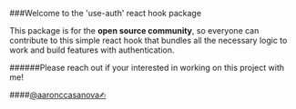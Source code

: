###Welcome to the 'use-auth' react hook package

This package is for the **open source community**, so everyone can contribute to this simple react hook that bundles all the necessary logic to work and build features with authentication.

######Please reach out if your interested in working on this project with me!

####<a href="https://github.com/aaronccasanova" target="_blank">@aaronccasanova✍︎</a>
